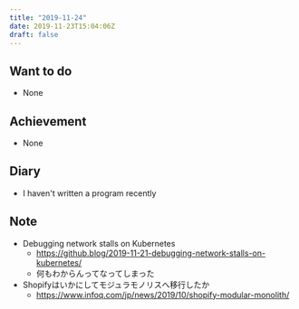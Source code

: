 ```yaml
---
title: "2019-11-24"
date: 2019-11-23T15:04:06Z
draft: false
---
```


## Want to do

* None

## Achievement

* None

## Diary

* I haven't written a program recently

## Note

* Debugging network stalls on Kubernetes
  * https://github.blog/2019-11-21-debugging-network-stalls-on-kubernetes/
  * 何もわからんってなってしまった
* Shopifyはいかにしてモジュラモノリスへ移行したか
  * https://www.infoq.com/jp/news/2019/10/shopify-modular-monolith/
